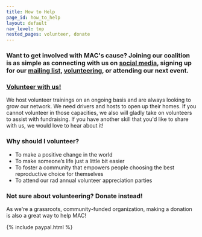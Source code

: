 ```yaml
---
title: How to Help
page_id: how_to_help
layout: default
nav_level: top
nested_pages: volunteer, donate
---
```


### Want to get involved with MAC's cause? Joining our coalition is as simple as connecting with us on [social media](https://www.facebook.com/midwestaccesscoalition/), signing up for our [mailing list](connect.html), [volunteering](volunteer.html), or attending our next event.

### [Volunteer with us!](volunteer.html)

We host volunteer trainings on an ongoing basis and are always looking to grow our network. We need drivers and hosts to open up their homes. If you cannot volunteer in those capacities, we also will gladly take on volunteers to assist with fundraising. If you have another skill that you'd like to share with us, we would love to hear about it!

### Why should I volunteer?

* To make a positive change in the world
* To make someone’s life just a little bit easier
* To foster a community that empowers people choosing the best reproductive choice for themselves
* To attend our rad annual volunteer appreciation parties

### Not sure about volunteering? Donate instead!

As we're a grassroots, community-funded organization, making a donation is also a great way to help MAC!

{% include paypal.html %}

